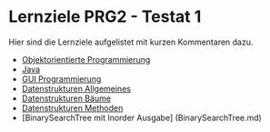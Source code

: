 # Lernziele PRG2 - Testat 1
Hier sind die Lernziele aufgelistet mit kurzen Kommentaren dazu.

* [Objektorientierte Programmierung](OOP.md)
* [Java](JAVA.md)
* [GUI Programmierung](GUI.md)
* [Datenstrukturen Allgemeines](DAT-general.md) 
* [Datenstrukturen Bäume](DAT-trees.md)
* [Datenstrukturen Methoden](DAT-methods.md)
* [BinarySearchTree mit Inorder Ausgabe] (BinarySearchTree.md)
